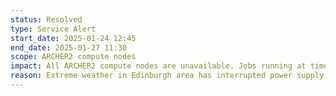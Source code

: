 ```yaml
---
status: Resolved
type: Service Alert
start_date: 2025-01-24 12:45 
end_date: 2025-01-27 11:30 
scope: ARCHER2 compute nodes
impact: All ARCHER2 compute nodes are unavailable. Jobs running at time of incident will have failed. No new jobs will start and Short QoS is unavailable. 
reason: Extreme weather in Edinburgh area has interrupted power supply at ACF data centre. Compute nodes will remain unavailable until extreme weather has passed and staff are able to restore them to service.
---
```

